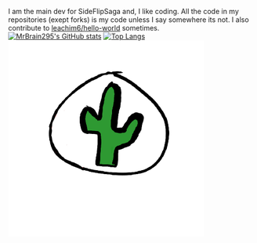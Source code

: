 I am the main dev for SideFlipSaga and, I like coding. All the code in my repositories (exept forks) is my code unless I say somewhere its not.
I also contribute to [leachim6/hello-world](https://github.com/leachim6/hello-world) sometimes.
<br/>
[![MrBrain295's GitHub stats](https://github-readme-stats.vercel.app/api?username=MrBrain295&?count_private=true)](https://github.com/anuraghazra/github-readme-stats)
[![Top Langs](https://github-readme-stats.vercel.app/api/top-langs/?username=MrBrain295)](https://github.com/anuraghazra/github-readme-stats)
![My Profile Picture](pfp.png)

